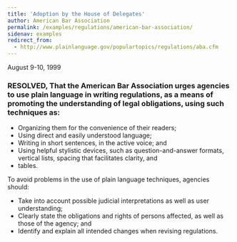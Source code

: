 ```yaml
---
title: 'Adoption by the House of Delegates'
author: American Bar Association
permalink: /examples/regulations/american-bar-association/
sidenav: examples
redirect_from:
  - http://www.plainlanguage.gov/populartopics/regulations/aba.cfm
---
```


August 9-10, 1999

### RESOLVED, That the American Bar Association urges agencies to use plain language in writing regulations, as a means of promoting the understanding of legal obligations, using such techniques as:

- Organizing them for the convenience of their readers;
- Using direct and easily understood language;
- Writing in short sentences, in the active voice; and
- Using helpful stylistic devices, such as question-and-answer formats, vertical lists, spacing that facilitates clarity, and
- tables.

To avoid problems in the use of plain language techniques, agencies should:

- Take into account possible judicial interpretations as well as user understanding;
- Clearly state the obligations and rights of persons affected, as well as those of the agency; and
- Identify and explain all intended changes when revising regulations.
